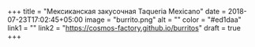 +++
title = "Мексиканская закусочная   Taqueria Mexicano"
date = 2018-07-23T17:02:45+05:00
image = "burrito.png"
alt = ""
color = "#ed1daa"
link1 = ""
link2 = "https://cosmos-factory.github.io/burritos"
draft = true
+++
